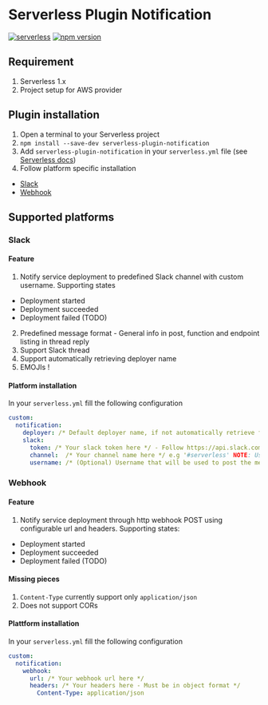 # Serverless Plugin Notification

[![serverless](http://public.serverless.com/badges/v3.svg)](http://www.serverless.com)
[![npm version](https://badge.fury.io/js/serverless-plugin-notification.svg)](https://badge.fury.io/js/serverless-plugin-notification)

## Requirement
1. Serverless 1.x
2. Project setup for AWS provider

## Plugin installation
1. Open a terminal to your Serverless project
2. `npm install --save-dev serverless-plugin-notification`
3. Add `serverless-plugin-notification` in your `serverless.yml` file (see [Serverless docs](https://serverless.com/framework/docs/providers/aws/guide/plugins/#installing-plugins))
4. Follow platform specific installation
  - [Slack](#slack)
  - [Webhook](#webhook)

## Supported platforms

### Slack

#### Feature
1. Notify service deployment to predefined Slack channel with custom username. Supporting states
  - Deployment started
  - Deployment succeeded
  - Deployment failed (TODO)
2. Predefined message format - General info in post, function and endpoint listing in thread reply
3. Support Slack thread
4. Support automatically retrieving deployer name
5. EMOJIs !

#### Platform installation

In your `serverless.yml` fill the following configuration
```yaml
custom:
  notification:
    deployer: /* Default deployer name, if not automatically retrieve from local variable, if not default to 'Unnamed deployer' */
    slack:
      token: /* Your slack token here */ - Follow https://api.slack.com/bot-users to get bot access token
      channel:  /* Your channel name here */ e.g '#serverless' NOTE: Using direct message '@person' will have 'channel_not_found' error at `Deployment succeeded` and `Deployment failed`
      username: /* (Optional) Username that will be used to post the message */
```

### Webhook

#### Feature
1. Notify service deployment through http webhook POST using configurable url and headers. Supporting states:
  - Deployment started
  - Deployment succeeded
  - Deployment failed (TODO)

#### Missing pieces
1. `Content-Type` currently support only `application/json`
2. Does not support CORs

#### Plattform installation
In your `serverless.yml` fill the following configuration
```yaml
custom:
  notification:
    webhook:
      url: /* Your webhook url here */
      headers: /* Your headers here - Must be in object format */
        Content-Type: application/json
```
